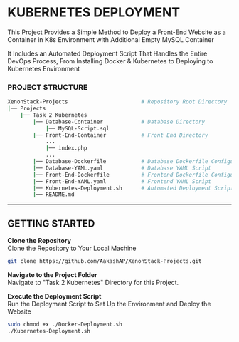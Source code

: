 # KUBERNETES DEPLOYMENT

This Project Provides a Simple Method to Deploy a Front-End Website as a Container in K8s Environment with Additional Empty MySQL Container

It Includes an Automated Deployment Script That Handles the Entire DevOps Process, From Installing Docker & Kubernetes to Deploying to Kubernetes Environment

### PROJECT STRUCTURE

```bash
XenonStack-Projects                       # Repository Root Directory
|── Projects
    |── Task 2 Kubernetes
        |── Database-Container            # Database Directory
            |── MySQL-Script.sql
        |── Front-End-Container           # Front End Directory
            ...
            |── index.php
            ...
        |── Database-Dockerfile           # Database Dockerfile Configuration
        |── Database-YAML.yaml            # Database YAML Script
        |── Front-End-Dockerfile          # Frontend Dockerfile Configuration
        |── Front-End-YAML.yaml           # Frontend YAML Script
        |── Kubernetes-Deployment.sh      # Automated Deployment Script
        |── README.md
```

---

## GETTING STARTED

**Clone the Repository** <br>
  Clone the Repository to Your Local Machine
  ```bash
  git clone https://github.com/AakashAP/XenonStack-Projects.git
  ```

**Navigate to the Project Folder** <br>
  Navigate to "Task 2 Kubernetes" Directory for this Project.

**Execute the Deployment Script** <br>
  Run the Deployment Script to Set Up the Environment and Deploy the Website
  ```bash
  sudo chmod +x ./Docker-Deployment.sh
  ./Kubernetes-Deployment.sh
  ```
